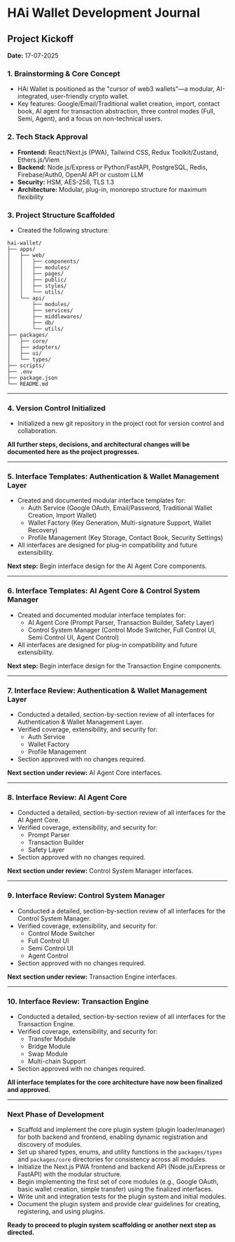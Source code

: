 # HAi Wallet Development Journal

## Project Kickoff

**Date:** 17-07-2025 

### 1. Brainstorming & Core Concept
- HAi Wallet is positioned as the "cursor of web3 wallets"—a modular, AI-integrated, user-friendly crypto wallet.
- Key features: Google/Email/Traditional wallet creation, import, contact book, AI agent for transaction abstraction, three control modes (Full, Semi, Agent), and a focus on non-technical users.

### 2. Tech Stack Approval
- **Frontend:** React/Next.js (PWA), Tailwind CSS, Redux Toolkit/Zustand, Ethers.js/Viem
- **Backend:** Node.js/Express or Python/FastAPI, PostgreSQL, Redis, Firebase/Auth0, OpenAI API or custom LLM
- **Security:** HSM, AES-256, TLS 1.3
- **Architecture:** Modular, plug-in, monorepo structure for maximum flexibility

### 3. Project Structure Scaffolded
- Created the following structure:

```
hai-wallet/
├── apps/
│   ├── web/
│   │   ├── components/
│   │   ├── modules/
│   │   ├── pages/
│   │   ├── public/
│   │   ├── styles/
│   │   └── utils/
│   └── api/
│       ├── modules/
│       ├── services/
│       ├── middlewares/
│       ├── db/
│       └── utils/
├── packages/
│   ├── core/
│   ├── adapters/
│   ├── ui/
│   └── types/
├── scripts/
├── .env
├── package.json
└── README.md
```

---

### 4. Version Control Initialized
- Initialized a new git repository in the project root for version control and collaboration.

**All further steps, decisions, and architectural changes will be documented here as the project progresses.** 

---

### 5. Interface Templates: Authentication & Wallet Management Layer
- Created and documented modular interface templates for:
  - Auth Service (Google OAuth, Email/Password, Traditional Wallet Creation, Import Wallet)
  - Wallet Factory (Key Generation, Multi-signature Support, Wallet Recovery)
  - Profile Management (Key Storage, Contact Book, Security Settings)
- All interfaces are designed for plug-in compatibility and future extensibility.

**Next step:** Begin interface design for the AI Agent Core components. 

---

### 6. Interface Templates: AI Agent Core & Control System Manager
- Created and documented modular interface templates for:
  - AI Agent Core (Prompt Parser, Transaction Builder, Safety Layer)
  - Control System Manager (Control Mode Switcher, Full Control UI, Semi Control UI, Agent Control)
- All interfaces are designed for plug-in compatibility and future extensibility.

**Next step:** Begin interface design for the Transaction Engine components. 

---

### 7. Interface Review: Authentication & Wallet Management Layer
- Conducted a detailed, section-by-section review of all interfaces for Authentication & Wallet Management Layer.
- Verified coverage, extensibility, and security for:
  - Auth Service
  - Wallet Factory
  - Profile Management
- Section approved with no changes required.

**Next section under review:** AI Agent Core interfaces. 

---

### 8. Interface Review: AI Agent Core
- Conducted a detailed, section-by-section review of all interfaces for the AI Agent Core.
- Verified coverage, extensibility, and security for:
  - Prompt Parser
  - Transaction Builder
  - Safety Layer
- Section approved with no changes required.

**Next section under review:** Control System Manager interfaces. 

---

### 9. Interface Review: Control System Manager
- Conducted a detailed, section-by-section review of all interfaces for the Control System Manager.
- Verified coverage, extensibility, and security for:
  - Control Mode Switcher
  - Full Control UI
  - Semi Control UI
  - Agent Control
- Section approved with no changes required.

**Next section under review:** Transaction Engine interfaces. 

---

### 10. Interface Review: Transaction Engine
- Conducted a detailed, section-by-section review of all interfaces for the Transaction Engine.
- Verified coverage, extensibility, and security for:
  - Transfer Module
  - Bridge Module
  - Swap Module
  - Multi-chain Support
- Section approved with no changes required.

**All interface templates for the core architecture have now been finalized and approved.**

---

### Next Phase of Development
- Scaffold and implement the core plugin system (plugin loader/manager) for both backend and frontend, enabling dynamic registration and discovery of modules.
- Set up shared types, enums, and utility functions in the `packages/types` and `packages/core` directories for consistency across all modules.
- Initialize the Next.js PWA frontend and backend API (Node.js/Express or FastAPI) with the modular structure.
- Begin implementing the first set of core modules (e.g., Google OAuth, basic wallet creation, simple transfer) using the finalized interfaces.
- Write unit and integration tests for the plugin system and initial modules.
- Document the plugin system and provide clear guidelines for creating, registering, and using plugins.

**Ready to proceed to plugin system scaffolding or another next step as directed.** 